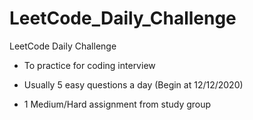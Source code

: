 # LeetCode_Daily_Challenge
LeetCode Daily Challenge

- To practice for coding interview

- Usually 5 easy questions a day (Begin at 12/12/2020)

- 1 Medium/Hard assignment from study group
